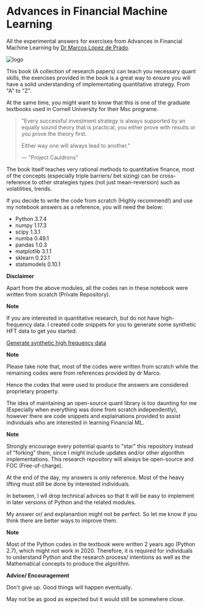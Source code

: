 # Advances in Financial Machine Learning

All the experimental answers for exercises from Advances in Financial Machine Learning by [Dr Marcos López de Prado](https://twitter.com/lopezdeprado?ref_src=twsrc%5Egoogle%7Ctwcamp%5Eserp%7Ctwgr%5Eauthor).

![logo](https://media.wiley.com/product_data/coverImage300/89/11194820/1119482089.jpg)

This book (A collection of research papers) can teach you necessary quant skills, the exercises provided in the book is a great way to ensure you will have a solid understanding of implementating quantitative strategy. From "A" to "Z".

At the same time, you might want to know that this is one of the graduate textbooks used in Cornell University for their Msc programe.

> "Every successful investment strategy is always supported by an equally sound theory that is practical,
> you either prove with results or you prove the theory first.
>
> Either way one will always lead to another."
>
> &mdash; "Project Cauldrons"

The book itself teaches very rational methods to quantitative finance, most of the concepts (especially triple barriers/ bet sizing) can be cross-reference to other strategies types (not just mean-reversion) such as volatilities, trends.

If you decide to write the code from scratch (Highly recommend!) and use my notebook answers as a reference, you will need the below:

* Python 3.7.4
* numpy 1.17.3
* scipy 1.3.1
* numba 0.49.1
* pandas 1.0.3
* matplotlib 3.1.1
* sklearn 0.23.1
* statsmodels 0.10.1

**Disclaimer**

Apart from the above modules, all the codes ran in these notebook were written from scratch (Private Repository).

**Note**

If you are interested in quantitative research, but do not have high-frequency data. I created code snippets for you to generate some synthetic HFT data to get you started.

[Generate synthetic high frequency data](https://gist.github.com/boyboi86/5e00faf48f60abfdbe838fbdee269471)

**Note**

Please take note that, most of the codes were written from scratch while the remaining codes were from references provided by dr Marco. 

Hence the codes that were used to produce the answers are considered proprietary property.

The idea of maintaining an open-source quant library is too daunting for me (Especially when everything was done from scratch independently), however there are code snippets and explainations provided to assist individuals who are interested in learning Financial ML.

**Note**

Strongly encourage every potential quants to "star" this repository instead of "forking" them, since I might include updates and/or other algorithm implementations. This research repository will always be open-source and FOC (Free-of-charge).

At the end of the day, my answers is only reference. Most of the heavy lifting must still be done by interested individuals.

In between, I wll drop technical advices so that it will be easy to implement in later versions of Python and the related modules.

My answer or/ and explanantion might not be perfect. So let me know if you think there are better ways to improve them.

**Note**

Most of the Python codes in the textbook were written 2 years ago (Python 2.7), which might not work in 2020. Therefore, it is required for individuals to understand Python and the research process/ intentions as well as the Mathematical concepts to produce the algorithm.

**Advice/ Encouragement**

Don't give up. Good things will happen eventually.

May not be as good as expected but it would still be somewhere close.
